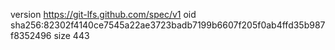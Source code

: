 version https://git-lfs.github.com/spec/v1
oid sha256:82302f4140ce7545a22ae3723badb7199b6607f205f0ab4ffd35b987f8352496
size 443
